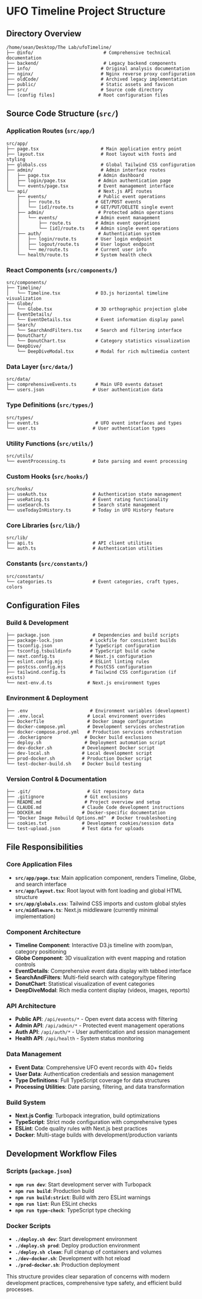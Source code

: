 # UFO Timeline Project Structure

## Directory Overview

```
/home/sean/Desktop/The Lab/ufoTimeline/
├── @info/                          # Comprehensive technical documentation
├── backend/                        # Legacy backend components
├── info/                          # Original analysis documentation  
├── nginx/                         # Nginx reverse proxy configuration
├── oldCode/                       # Archived legacy implementation
├── public/                        # Static assets and favicon
├── src/                           # Source code directory
└── [config files]                # Root configuration files
```

## Source Code Structure (`src/`)

### Application Routes (`src/app/`)
```
src/app/
├── page.tsx                       # Main application entry point
├── layout.tsx                     # Root layout with fonts and styling
├── globals.css                    # Global Tailwind CSS configuration
├── admin/                         # Admin interface routes
│   ├── page.tsx                  # Admin dashboard
│   ├── login/page.tsx            # Admin authentication page
│   └── events/page.tsx           # Event management interface
└── api/                          # Next.js API routes
    ├── events/                   # Public event operations
    │   ├── route.ts             # GET/POST events
    │   └── [id]/route.ts        # GET/PUT/DELETE single event
    ├── admin/                    # Protected admin operations  
    │   └── events/              # Admin event management
    │       ├── route.ts         # Admin event operations
    │       └── [id]/route.ts    # Admin single event operations
    ├── auth/                     # Authentication system
    │   ├── login/route.ts       # User login endpoint
    │   ├── logout/route.ts      # User logout endpoint
    │   └── me/route.ts          # Current user info
    └── health/route.ts          # System health check
```

### React Components (`src/components/`)
```
src/components/
├── Timeline/
│   └── Timeline.tsx             # D3.js horizontal timeline visualization
├── Globe/
│   └── Globe.tsx                # 3D orthographic projection globe
├── EventDetails/
│   └── EventDetails.tsx         # Event information display panel
├── Search/
│   └── SearchAndFilters.tsx     # Search and filtering interface
├── DonutChart/
│   └── DonutChart.tsx           # Category statistics visualization
└── DeepDive/
    └── DeepDiveModal.tsx        # Modal for rich multimedia content
```

### Data Layer (`src/data/`)
```
src/data/
├── comprehensiveEvents.ts       # Main UFO events dataset
└── users.json                  # User authentication data
```

### Type Definitions (`src/types/`)
```
src/types/
├── event.ts                     # UFO event interfaces and types
└── user.ts                     # User authentication types
```

### Utility Functions (`src/utils/`)
```
src/utils/
└── eventProcessing.ts          # Date parsing and event processing
```

### Custom Hooks (`src/hooks/`)
```
src/hooks/
├── useAuth.tsx                 # Authentication state management
├── useRating.ts                # Event rating functionality  
├── useSearch.ts                # Search state management
└── useTodayInHistory.ts        # Today in UFO History feature
```

### Core Libraries (`src/lib/`)
```
src/lib/
├── api.ts                      # API client utilities
└── auth.ts                     # Authentication utilities
```

### Constants (`src/constants/`)
```
src/constants/
└── categories.ts               # Event categories, craft types, colors
```

## Configuration Files

### Build & Development
```
├── package.json                # Dependencies and build scripts
├── package-lock.json          # Lockfile for consistent builds
├── tsconfig.json              # TypeScript configuration
├── tsconfig.tsbuildinfo       # TypeScript build cache
├── next.config.ts             # Next.js configuration
├── eslint.config.mjs          # ESLint linting rules
├── postcss.config.mjs         # PostCSS configuration
├── tailwind.config.ts         # Tailwind CSS configuration (if exists)
└── next-env.d.ts             # Next.js environment types
```

### Environment & Deployment
```
├── .env                       # Environment variables (development)
├── .env.local                # Local environment overrides
├── Dockerfile                # Docker image configuration
├── docker-compose.yml        # Development services orchestration
├── docker-compose.prod.yml   # Production services orchestration
├── .dockerignore            # Docker build exclusions
├── deploy.sh                # Deployment automation script
├── dev-docker.sh           # Development Docker script
├── dev-local.sh            # Local development script
├── prod-docker.sh          # Production Docker script
└── test-docker-build.sh    # Docker build testing
```

### Version Control & Documentation
```
├── .git/                     # Git repository data
├── .gitignore               # Git exclusions
├── README.md                # Project overview and setup
├── CLAUDE.md               # Claude Code development instructions
├── DOCKER.md               # Docker-specific documentation
├── "Docker Image Rebuild Options.md"  # Docker troubleshooting
├── cookies.txt             # Development cookies/session data
└── test-upload.json        # Test data for uploads
```

## File Responsibilities

### Core Application Files
- **`src/app/page.tsx`**: Main application component, renders Timeline, Globe, and search interface
- **`src/app/layout.tsx`**: Root layout with font loading and global HTML structure
- **`src/app/globals.css`**: Tailwind CSS imports and custom global styles
- **`src/middleware.ts`**: Next.js middleware (currently minimal implementation)

### Component Architecture
- **Timeline Component**: Interactive D3.js timeline with zoom/pan, category positioning
- **Globe Component**: 3D visualization with event mapping and rotation controls
- **EventDetails**: Comprehensive event data display with tabbed interface
- **SearchAndFilters**: Multi-field search with category/type filtering
- **DonutChart**: Statistical visualization of event categories
- **DeepDiveModal**: Rich media content display (videos, images, reports)

### API Architecture  
- **Public API**: `/api/events/*` - Open event data access with filtering
- **Admin API**: `/api/admin/*` - Protected event management operations
- **Auth API**: `/api/auth/*` - User authentication and session management
- **Health API**: `/api/health` - System status monitoring

### Data Management
- **Event Data**: Comprehensive UFO event records with 40+ fields
- **User Data**: Authentication credentials and session management
- **Type Definitions**: Full TypeScript coverage for data structures
- **Processing Utilities**: Date parsing, filtering, and data transformation

### Build System
- **Next.js Config**: Turbopack integration, build optimizations
- **TypeScript**: Strict mode configuration with comprehensive types
- **ESLint**: Code quality rules with Next.js best practices
- **Docker**: Multi-stage builds with development/production variants

## Development Workflow Files

### Scripts (`package.json`)
- **`npm run dev`**: Start development server with Turbopack
- **`npm run build`**: Production build
- **`npm run build:strict`**: Build with zero ESLint warnings
- **`npm run lint`**: Run ESLint checks
- **`npm run type-check`**: TypeScript type checking

### Docker Scripts
- **`./deploy.sh dev`**: Start development environment
- **`./deploy.sh prod`**: Deploy production environment  
- **`./deploy.sh clean`**: Full cleanup of containers and volumes
- **`./dev-docker.sh`**: Development with hot reload
- **`./prod-docker.sh`**: Production deployment

This structure provides clear separation of concerns with modern development practices, comprehensive type safety, and efficient build processes.